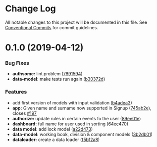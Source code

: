 # Change Log

All notable changes to this project will be documented in this file.
See [Conventional Commits](https://conventionalcommits.org) for commit guidelines.

<a name="0.1.0"></a>
# 0.1.0 (2019-04-12)


### Bug Fixes

* **authsome:** lint problem ([7891594](https://gitlab.coko.foundation/editoria/editoria/commit/7891594))
* **data-model:** make tests run again ([b30372d](https://gitlab.coko.foundation/editoria/editoria/commit/b30372d))


### Features

* add first version of models with input validation ([b4adea3](https://gitlab.coko.foundation/editoria/editoria/commit/b4adea3))
* **app:** Given name and surname now supported in Signup ([745ab2e](https://gitlab.coko.foundation/editoria/editoria/commit/745ab2e)), closes [#197](https://gitlab.coko.foundation/editoria/editoria/issues/197)
* **authorize:** update rules in certain events fo the user ([89ee01e](https://gitlab.coko.foundation/editoria/editoria/commit/89ee01e))
* **dashboard:** full name for user used in sorting ([64ec470](https://gitlab.coko.foundation/editoria/editoria/commit/64ec470))
* **data model:** add lock model ([a22d473](https://gitlab.coko.foundation/editoria/editoria/commit/a22d473))
* **data-model:** working book, division & component models ([3b2db01](https://gitlab.coko.foundation/editoria/editoria/commit/3b2db01))
* **dataloader:** create a data loader ([f5b12a8](https://gitlab.coko.foundation/editoria/editoria/commit/f5b12a8))
